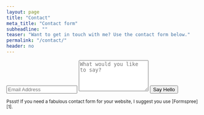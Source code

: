 ```yaml
---
layout: page
title: "Contact"
meta_title: "Contact form"
subheadline: ""
teaser: "Want to get in touch with me? Use the contact form below."
permalink: "/contact/"
header: no
---
```


<div class="panel">
<!-- <iframe width="100%" height="650" frameborder="0" scrolling="no" src="https://phlowmedia.wufoo.com/embed/z7x3k1/"></iframe>
-->
  <form action="https://formspree.io/chrishenrick@gmail.com" method="POST" class="form-stacked form-light">
    <input type="text" name="email" class="input mobile-block" placeholder="Email Address">
    <textarea type="text" name="content" class="input mobile-block" rows="5" placeholder="What would you like to say?"></textarea>
    <input type="submit" class="button button-blue button-big mobile-block" value="Say Hello">
  </form>
</div>

<sub>
    Pssst! If you need a fabulous contact form for your website, I suggest you use [Formspree][1].
</sub>


 [1]: https://formspree.io/
